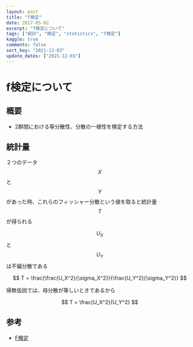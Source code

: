 ```yaml
---
layout: post
title: "f検定"
date: 2017-05-02
excerpt: "f検定について"
tags: ["統計", "検定", "statistics", "f検定"]
kaggle: true
comments: false
sort_key: "2021-12-03"
update_dates: ["2021-12-03"]
---
```


# f検定について

## 概要
 - 2群間における等分散性、分散の一様性を検定する方法

## 統計量

２つのデータ$$X$$と$$Y$$があった時、これらのフィッシャー分散という値を取ると統計量$$T$$が得られる  

$$U_X$$と$$U_Y$$は不偏分散である  

$$
T = \frac{\frac{U_X^2}{\sigma_X^2}}{\frac{U_Y^2}{\sigma_Y^2}}
$$

帰無仮説では、母分散が等しいときであるから  

$$
T =  \frac{U_X^2}{U_Y^2}
$$

## 参考
 - [F検定](https://data-science.gr.jp/theory/tst_f_test.html)
